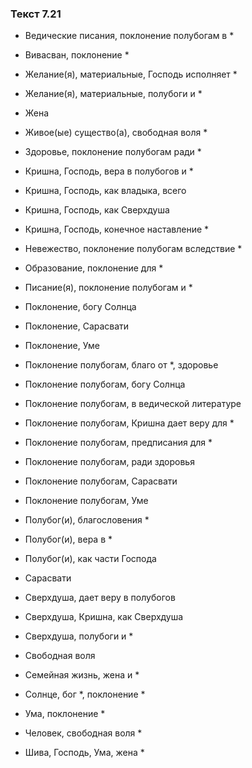 ### Текст 7.21

- Ведические писания, поклонение полубогам в *

- Вивасван, поклонение *

- Желание(я), материальные, Господь исполняет *

- Желание(я), материальные, полубоги и *

- Жена

- Живое(ые) существо(а), свободная воля *

- Здоровье, поклонение полубогам ради *

- Кришна, Господь, вера в полубогов и *

- Кришна, Господь, как владыка, всего

- Кришна, Господь, как Сверхдуша

- Кришна, Господь, конечное наставление *

- Невежество, поклонение полубогам вследствие *

- Образование, поклонение для *

- Писание(я), поклонение полубогам и *

- Поклонение, богу Солнца

- Поклонение, Сарасвати

- Поклонение, Уме

- Поклонение полубогам, благо от *, здоровье

- Поклонение полубогам, богу Солнца

- Поклонение полубогам, в ведической литературе

- Поклонение полубогам, Кришна дает веру для *

- Поклонение полубогам, предписания для *

- Поклонение полубогам, ради здоровья

- Поклонение полубогам, Сарасвати

- Поклонение полубогам, Уме

- Полубог(и), благословения *

- Полубог(и), вера в *

- Полубог(и), как части Господа

- Сарасвати

- Сверхдуша, дает веру в полубогов

- Сверхдуша, Кришна, как Сверхдуша

- Сверхдуша, полубоги и *

- Свободная воля

- Семейная жизнь, жена и *

- Солнце, бог *, поклонение *

- Ума, поклонение *

- Человек, свободная воля *

- Шива, Господь, Ума, жена *
	
